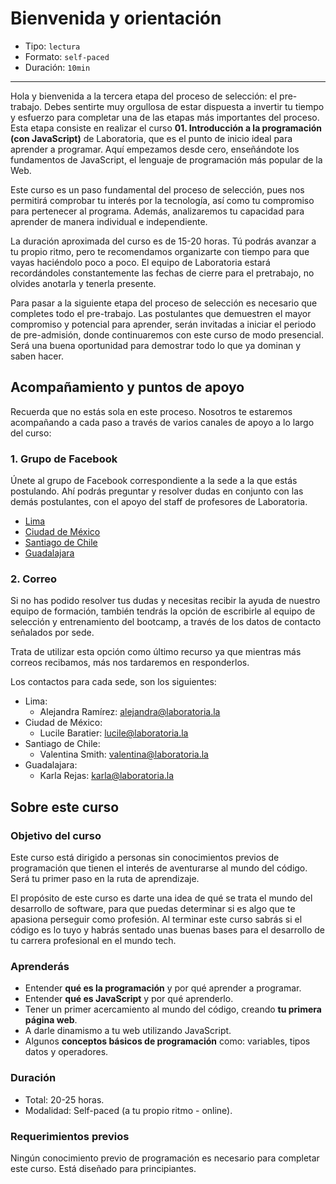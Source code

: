# Bienvenida y orientación

* Tipo: `lectura`
* Formato: `self-paced`
* Duración: `10min`

***

Hola y bienvenida a la tercera etapa del proceso de selección: el pre-trabajo.
Debes sentirte muy orgullosa de estar dispuesta a invertir tu tiempo y esfuerzo
para completar una de las etapas más importantes del proceso. Esta etapa
consiste en realizar el curso **01. Introducción a la programación (con
JavaScript)** de Laboratoria, que es el punto de inicio ideal para aprender a
programar. Aquí empezamos desde cero, enseñándote los fundamentos de JavaScript,
el lenguaje de programación más popular de la Web.

Este curso es un paso fundamental del proceso de selección, pues nos permitirá
comprobar tu interés por la tecnología, así como tu compromiso para pertenecer
al programa. Además, analizaremos tu capacidad para aprender de manera
individual e independiente.

La duración aproximada del curso es de 15-20 horas. Tú podrás avanzar a tu
propio ritmo, pero te recomendamos organizarte con tiempo para que vayas
haciéndolo poco a poco. El equipo de Laboratoria estará recordándoles
constantemente las fechas de cierre para el pretrabajo, no olvides anotarla y
tenerla presente.

Para pasar a la siguiente etapa del proceso de selección es necesario que
completes todo el pre-trabajo. Las postulantes que demuestren el mayor
compromiso y potencial para aprender, serán invitadas a iniciar el periodo de
pre-admisión, donde continuaremos con este curso de modo presencial. Será una
buena oportunidad para demostrar todo lo que ya dominan y saben hacer.

## Acompañamiento y puntos de apoyo

Recuerda que no estás sola en este proceso. Nosotros te estaremos acompañando a
cada paso a través de varios canales de apoyo a lo largo del curso:

<!--
## Descargar y cuentas

Para completar este curso, necesitarás descargar y crear cuentas de algunos
servicios web. Antes de empezar, es necesario que:

1. Tengas una cuenta de Google (Gmail). Si no tienes, puedes crea una aquí:
   https://accounts.google.com/SignUp?hl=es
2. Tengas el navegador web Google Chrome. Si no lo tienes, puedes descargarlo
   aquí: https://www.google.com/chrome/browser/desktop/index.html
3. Crea una cuenta en Replit (un salón de clases virtual para aprender código):
   https://repl.it/signup
4. Crea una cuenta en GitHub (una plataforma de trabajo colaborativo para
   programadores): https://github.com/join
5. Descarga Atom (un editor de texto): https://atom.io/

Video de Michelle explicando las descargas:

[![IMAGE ALT TEXT HERE](https://img.youtube.com/vi/TePHiOKb72k/0.jpg)]
(https://www.youtube.com/watch?v=TePHiOKb72k)
-->

### 1. Grupo de Facebook

Únete al grupo de Facebook correspondiente a la sede a la que estás postulando.
Ahí podrás preguntar y resolver dudas en conjunto con las demás postulantes, con
el apoyo del staff de profesores de Laboratoria.

* [Lima](https://facebook.com/groups/LaboratoriaLima20172/)
* [Ciudad de México](https://facebook.com/groups/LaboratoriaMX20172/)
* [Santiago de Chile](https://facebook.com/groups/LaboratoriaCHILE20172/)
* [Guadalajara](https://www.facebook.com/groups/LaboratoriaGDL20171/)

<!--
### 2. Horas de consulta

Cada sede de Laboratoria tiene horarios de consulta para que puedas visitarnos y
recibir la ayuda de nuestro staff de profesores. Si no puedes asistir, no te
preocupes, vamos a transmitir estas sesiones por Facebook Live para que puedas
verlas en línea. Luego también subiremos los videos a los grupos para que puedas
volver a verlos cuantas veces necesites.

Las horas de consulta por sede son las siguientes:

* Lima:
  - Lunes 24 de julio de 6pm a 8pm, Av. José Pardo 601, oficina 1104, Miraflores.
  - Lunes 31 de julio de 6pm a 8pm, Av. Benavides 1180, piso 7, Miraflores.
* México. Avenida Insurgentes Sur # 253, Piso 2. Colonia Roma:
  - Lunes 24 de julio de 5pm a 7pm.
  - Miércoles 26 de julio de 5pm a 7pm.
* Santiago de Chile. Puma 1180, Recoleta, Santiago de Chile:
  - Jueves 20 de julio de 4pm a 6pm.
  - Jueves 27 de julio de 4pm a 6pm.
  - Martes 1 de agosto de 4pm a 6pm.
* Guadalajara. Av. Adolfo López Mateos Sur 2077, Jardines de Plaza del Sol,
  Guadalajara, Jal.
-->

### 2. Correo

Si no has podido resolver tus dudas y necesitas  recibir la ayuda de nuestro
equipo de formación, también tendrás la opción de escribirle al equipo de
selección y entrenamiento del bootcamp, a través de los datos de contacto
señalados por sede.

Trata de utilizar esta opción como último recurso ya que mientras más correos
recibamos, más nos tardaremos en responderlos.

Los contactos para cada sede, son los siguientes:

* Lima:
  - Alejandra Ramírez: alejandra@laboratoria.la
* Ciudad de México:
  - Lucile Baratier: lucile@laboratoria.la
* Santiago de Chile:
  - Valentina Smith: valentina@laboratoria.la
* Guadalajara:
  - Karla Rejas: karla@laboratoria.la

## Sobre este curso

### Objetivo del curso

Este curso está dirigido a personas sin conocimientos previos de programación
que tienen el interés de aventurarse al mundo del código. Será tu primer paso en
la ruta de aprendizaje.

El propósito de este curso es darte una idea de qué se trata el mundo del
desarrollo de software, para que puedas determinar si es algo que te apasiona
perseguir como profesión. Al terminar este curso sabrás si el código es lo tuyo
y habrás sentado unas buenas bases para el desarrollo de tu carrera profesional
en el mundo tech.

### Aprenderás

* Entender **qué es la programación** y por qué aprender a programar.
* Entender **qué es JavaScript** y por qué aprenderlo.
* Tener un primer acercamiento al mundo del código, creando **tu primera página
  web**.
* A darle dinamismo a tu web utilizando JavaScript.
* Algunos **conceptos básicos de programación** como: variables, tipos datos y
  operadores.

### Duración

* Total: 20-25 horas.
* Modalidad: Self-paced (a tu propio ritmo - online).

### Requerimientos previos

Ningún conocimiento previo de programación es necesario para completar este
curso. Está diseñado para principiantes.

<!--
## Syllabus

Este pre-work consta de 2 módulos principales:

### Módulo 1: Introducción

Queremos motivarte a aprender a programar, y por ello te brindaremos más
información sobre cómo, a través del código, podrás transformar tu futuro.
Además, te daremos algunos consejos para aprender a aprender. Después de eso,
¡te enseñaremos a crear tu primera página web!

* Sesión 1: lectura
  - Unidad 1: Bienvenida y orientación
* Sesión 2: lectura
  - Unidad 1: Growth Mindset
* Sesión 3: lectura
  - Unidad 1: ¿Qué es la programación y porqué aprender a programar?
* Sesión 4: lectura
  - Unidad 1: Tu primer sitio web
* Sesión 5: quiz
  - Unidad 1: Prueba tu conocimiento

### Módulo 2: Variables y tipos de datos

El segundo módulo entrará a más detalle en algunos conceptos base de la
programación, como lo son las variables, los tipos de datos y los operadores.

* Sesión 1: lectura
  - Unidad 2: Valores, tipos de datos y operadores
* Sesión 2: lectura
  - Unidad 2: Variables
* Sesión 3: lectura
  - Unidad 2: Manipulando `strings` y `numbers`
* Sesión 4: lectura
  - Unidad 2: Comentarios en JavaScript
* Sesión 5: seminario
  - Unidad 2: Practicando con ejercicios de variables y tipos de datos
* Sesión 6: quiz
  - Unidad 2: Prueba tu conocimiento
* Sesión 7: practice
  - Unidad 2: Ejercicios
-->
